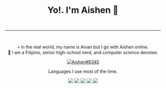 ##

<br />
<div align="center">
<h1>Yo!. I'm Aishen 👋</h1>
<br />
<hr>
<br />
<p>
💀 in the real world, my name is Aivan but I go with Aishen online.<br>
🤠 I am a Filipino, senior high-school nerd, and computer science devotee.
</p>
<a href="https://discord.com/app">
<img alt="Aishen#6345" src="https://img.shields.io/badge/aishen%236345-%237289DA.svg?&style=for-the-badge&logo=discord&logoColor=white">
</a>
<br />
<p>Languages I use most of the time.</p>
<img src="https://img.shields.io/badge/JavaScript-f1e05a?style=for-the-badge&logoColor=black&logo=javascript">
<img src="https://img.shields.io/badge/HTML-e34c26?style=for-the-badge&logoColor=white&logo=html5">
<img src="https://img.shields.io/badge/C-gray?style=for-the-badge&logoColor=white&logo=C">
<img src="https://img.shields.io/badge/CSS-563d7c?style=for-the-badge&logoColor=white&logo=css3">
<img src="https://img.shields.io/badge/TypeScript-2b7489?style=for-the-badge&logoColor=white&logo=typescript">
<br />
</div>
